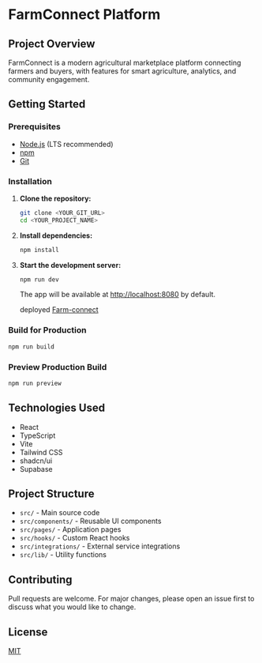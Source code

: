 # FarmConnect Platform

## Project Overview
FarmConnect is a modern agricultural marketplace platform connecting farmers and buyers, with features for smart agriculture, analytics, and community engagement.

## Getting Started

### Prerequisites
- [Node.js](https://nodejs.org/) (LTS recommended)
- [npm](https://www.npmjs.com/)
- [Git](https://git-scm.com/)

### Installation

1. **Clone the repository:**
   ```sh
   git clone <YOUR_GIT_URL>
   cd <YOUR_PROJECT_NAME>
   ```
2. **Install dependencies:**
   ```sh
   npm install
   ```
3. **Start the development server:**
   ```sh
   npm run dev
   ```
   The app will be available at [http://localhost:8080](http://localhost:8080) by default.

   deployed [Farm-connect](https://farm-connect-tau.vercel.app/)

### Build for Production
```sh
npm run build
```

### Preview Production Build
```sh
npm run preview
```

## Technologies Used
- React
- TypeScript
- Vite
- Tailwind CSS
- shadcn/ui
- Supabase

## Project Structure
- `src/` - Main source code
- `src/components/` - Reusable UI components
- `src/pages/` - Application pages
- `src/hooks/` - Custom React hooks
- `src/integrations/` - External service integrations
- `src/lib/` - Utility functions

## Contributing
Pull requests are welcome. For major changes, please open an issue first to discuss what you would like to change.

## License
[MIT](LICENSE)
